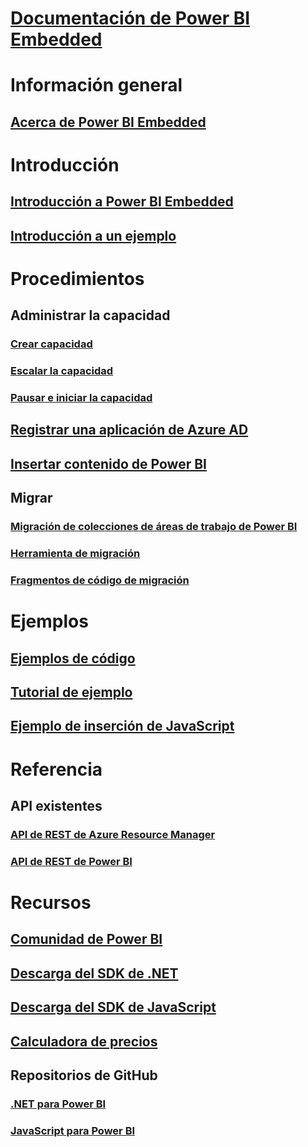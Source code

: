 # [Documentación de Power BI Embedded](index.md)

# Información general
## [Acerca de Power BI Embedded](what-is-power-bi-embedded.md)

# Introducción
## [Introducción a Power BI Embedded](get-started.md)
## [Introducción a un ejemplo](https://powerbi.microsoft.com/documentation/powerbi-developer-embed-sample-app-owns-data/)

# Procedimientos
## Administrar la capacidad
### [Crear capacidad](create-capacity.md)
### [Escalar la capacidad](scale-capacity.md)
### [Pausar e iniciar la capacidad](pause-start.md)
## [Registrar una aplicación de Azure AD](https://powerbi.microsoft.com/documentation/powerbi-developer-register-app/)
## [Insertar contenido de Power BI](https://powerbi.microsoft.com/documentation/powerbi-developer-embedding-content/)

## Migrar
### [Migración de colecciones de áreas de trabajo de Power BI](migrate-from-power-bi-workspace-collections.md)
### [Herramienta de migración](migrate-tool.md)
### [Fragmentos de código de migración](migrate-code-snippets.md)

# Ejemplos
## [Ejemplos de código](https://github.com/Microsoft/PowerBI-Developer-Samples)
## [Tutorial de ejemplo](https://powerbi.microsoft.com/documentation/powerbi-developer-embed-sample-app-owns-data/)
## [Ejemplo de inserción de JavaScript](https://microsoft.github.io/PowerBI-JavaScript/demo/)

# Referencia
## API existentes
### [API de REST de Azure Resource Manager](https://docs.microsoft.com/rest/api/power-bi-embedded/)
### [API de REST de Power BI](https://msdn.microsoft.com/en-us/library/mt147898.aspx)

# Recursos
## [Comunidad de Power BI](http://community.powerbi.com/t5/Developer/bd-p/Developer)
## [Descarga del SDK de .NET](https://www.nuget.org/packages/Microsoft.PowerBI.Api/)
## [Descarga del SDK de JavaScript](https://www.nuget.org/packages/Microsoft.PowerBI.JavaScript/)
## [Calculadora de precios](https://azure.microsoft.com/pricing/calculator/)
## Repositorios de GitHub
### [.NET para Power BI](https://github.com/Microsoft/PowerBI-CSharp)
### [JavaScript para Power BI](https://github.com/Microsoft/PowerBI-JavaScript)


